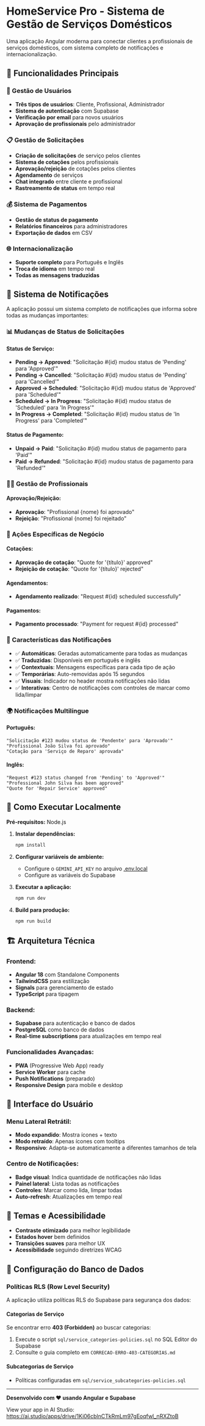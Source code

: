 # HomeService Pro - Sistema de Gestão de Serviços Domésticos

Uma aplicação Angular moderna para conectar clientes a profissionais de serviços domésticos, com sistema completo de notificações e internacionalização.

## 🎯 Funcionalidades Principais

### 👥 Gestão de Usuários

- **Três tipos de usuários**: Cliente, Profissional, Administrador
- **Sistema de autenticação** com Supabase
- **Verificação por email** para novos usuários
- **Aprovação de profissionais** pelo administrador

### 📋 Gestão de Solicitações

- **Criação de solicitações** de serviço pelos clientes
- **Sistema de cotações** pelos profissionais
- **Aprovação/rejeição** de cotações pelos clientes
- **Agendamento** de serviços
- **Chat integrado** entre cliente e profissional
- **Rastreamento de status** em tempo real

### 💰 Sistema de Pagamentos

- **Gestão de status de pagamento**
- **Relatórios financeiros** para administradores
- **Exportação de dados** em CSV

### 🌐 Internacionalização

- **Suporte completo** para Português e Inglês
- **Troca de idioma** em tempo real
- **Todas as mensagens traduzidas**

## 🔔 Sistema de Notificações

A aplicação possui um sistema completo de notificações que informa sobre todas as mudanças importantes:

### 📊 Mudanças de Status de Solicitações

#### Status de Serviço:

- **Pending → Approved**: "Solicitação #{id} mudou status de 'Pending' para 'Approved'"
- **Pending → Cancelled**: "Solicitação #{id} mudou status de 'Pending' para 'Cancelled'"
- **Approved → Scheduled**: "Solicitação #{id} mudou status de 'Approved' para 'Scheduled'"
- **Scheduled → In Progress**: "Solicitação #{id} mudou status de 'Scheduled' para 'In Progress'"
- **In Progress → Completed**: "Solicitação #{id} mudou status de 'In Progress' para 'Completed'"

#### Status de Pagamento:

- **Unpaid → Paid**: "Solicitação #{id} mudou status de pagamento para 'Paid'"
- **Paid → Refunded**: "Solicitação #{id} mudou status de pagamento para 'Refunded'"

### 👨‍🔧 Gestão de Profissionais

#### Aprovação/Rejeição:

- **Aprovação**: "Profissional {nome} foi aprovado"
- **Rejeição**: "Profissional {nome} foi rejeitado"

### 💼 Ações Específicas de Negócio

#### Cotações:

- **Aprovação de cotação**: "Quote for '{título}' approved"
- **Rejeição de cotação**: "Quote for '{título}' rejected"

#### Agendamentos:

- **Agendamento realizado**: "Request #{id} scheduled successfully"

#### Pagamentos:

- **Pagamento processado**: "Payment for request #{id} processed"

### 🎨 Características das Notificações

- ✅ **Automáticas**: Geradas automaticamente para todas as mudanças
- ✅ **Traduzidas**: Disponíveis em português e inglês
- ✅ **Contextuais**: Mensagens específicas para cada tipo de ação
- ✅ **Temporárias**: Auto-removidas após 15 segundos
- ✅ **Visuais**: Indicador no header mostra notificações não lidas
- ✅ **Interativas**: Centro de notificações com controles de marcar como lida/limpar

### 🌍 Notificações Multilíngue

#### Português:

```
"Solicitação #123 mudou status de 'Pendente' para 'Aprovado'"
"Profissional João Silva foi aprovado"
"Cotação para 'Serviço de Reparo' aprovada"
```

#### Inglês:

```
"Request #123 status changed from 'Pending' to 'Approved'"
"Professional John Silva has been approved"
"Quote for 'Repair Service' approved"
```

## 🚀 Como Executar Localmente

**Pré-requisitos:** Node.js

1. **Instalar dependências:**

   ```bash
   npm install
   ```

2. **Configurar variáveis de ambiente:**

   - Configure o `GEMINI_API_KEY` no arquivo [.env.local](.env.local)
   - Configure as variáveis do Supabase

3. **Executar a aplicação:**

   ```bash
   npm run dev
   ```

4. **Build para produção:**
   ```bash
   npm run build
   ```

## 🏗️ Arquitetura Técnica

### Frontend:

- **Angular 18** com Standalone Components
- **TailwindCSS** para estilização
- **Signals** para gerenciamento de estado
- **TypeScript** para tipagem

### Backend:

- **Supabase** para autenticação e banco de dados
- **PostgreSQL** como banco de dados
- **Real-time subscriptions** para atualizações em tempo real

### Funcionalidades Avançadas:

- **PWA** (Progressive Web App) ready
- **Service Worker** para cache
- **Push Notifications** (preparado)
- **Responsive Design** para mobile e desktop

## 📱 Interface do Usuário

### Menu Lateral Retrátil:

- **Modo expandido**: Mostra ícones + texto
- **Modo retraído**: Apenas ícones com tooltips
- **Responsivo**: Adapta-se automaticamente a diferentes tamanhos de tela

### Centro de Notificações:

- **Badge visual**: Indica quantidade de notificações não lidas
- **Painel lateral**: Lista todas as notificações
- **Controles**: Marcar como lida, limpar todas
- **Auto-refresh**: Atualizações em tempo real

## 🎨 Temas e Acessibilidade

- **Contraste otimizado** para melhor legibilidade
- **Estados hover** bem definidos
- **Transições suaves** para melhor UX
- **Acessibilidade** seguindo diretrizes WCAG

## 🔧 Configuração do Banco de Dados

### Políticas RLS (Row Level Security)

A aplicação utiliza políticas RLS do Supabase para segurança dos dados:

#### Categorias de Serviço
Se encontrar erro **403 (Forbidden)** ao buscar categorias:
1. Execute o script `sql/service_categories-policies.sql` no SQL Editor do Supabase
2. Consulte o guia completo em `CORRECAO-ERRO-403-CATEGORIAS.md`

#### Subcategorias de Serviço
- Políticas configuradas em `sql/service_subcategories-policies.sql`

---

**Desenvolvido com ❤️ usando Angular e Supabase**

View your app in AI Studio: https://ai.studio/apps/drive/1Ki06cblnCTkRmLm97gEoqfwl_nRXZtoB
